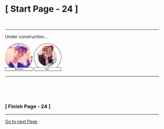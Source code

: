 #						     [ Start Page - 24 ]
<br>

---

Under construction...


![Antoine](images/Antoine-avatar-90x90.png)  ![Lya](images/Lya-01.png)



  
   
  
--- 
<br>
<br>
<br>

###			             [ Finish Page - 24 ]

---

[Go to next Page](https://github.com/batistasilva/Lya-Comic-book/blob/main/Page-25.md)
